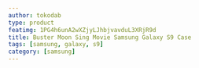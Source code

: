```yaml
---
author: tokodab
type: product
featimg: 1PG4h6unA2wXZjyLJhbjvavduL3XRjR9d
title: Buster Moon Sing Movie Samsung Galaxy S9 Case
tags: [samsung, galaxy, s9]
category: [samsung]
---
```

